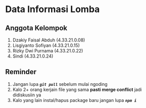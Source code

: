 # Data Informasi Lomba

## Anggota Kelompok

1. Dzakiy Faisal Abduh (4.33.21.0.08)
2. Lisgiyanto Sofiyan (4.33.21.0.15)
3. Rizky Dwi Purnama (4.33.21.0.22)
4. Sindi (4.33.21.0.24)

## Reminder

1. Jangan lupa ***`git pull`*** sebelum mulai ngoding
2. Kalo 2+ orang kerjain file yang sama **pasti merge conflict** jadi didiskusiin ya
3. Kalo yang lain instal/hapus package baru jangan lupa ***`npm i`***